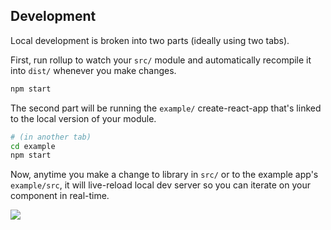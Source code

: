 ## Development

Local development is broken into two parts (ideally using two tabs).

First, run rollup to watch your `src/` module and automatically recompile it into `dist/` whenever you make changes.

```bash
npm start
```

The second part will be running the `example/` create-react-app that's linked to the local version of your module.

```bash
# (in another tab)
cd example
npm start
```

Now, anytime you make a change to library in `src/` or to the example app's `example/src`, it will live-reload local dev server so you can iterate on your component in real-time.

![](https://media.giphy.com/media/12NUbkX6p4xOO4/giphy.gif)
